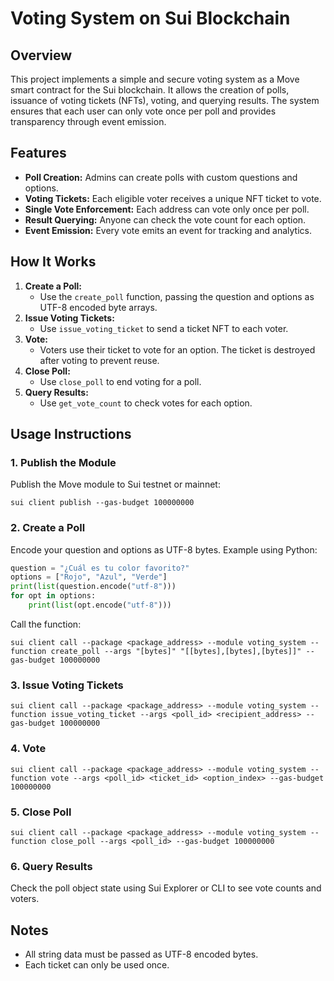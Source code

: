 # Voting System on Sui Blockchain

## Overview
This project implements a simple and secure voting system as a Move smart contract for the Sui blockchain. It allows the creation of polls, issuance of voting tickets (NFTs), voting, and querying results. The system ensures that each user can only vote once per poll and provides transparency through event emission.

## Features
- **Poll Creation:** Admins can create polls with custom questions and options.
- **Voting Tickets:** Each eligible voter receives a unique NFT ticket to vote.
- **Single Vote Enforcement:** Each address can vote only once per poll.
- **Result Querying:** Anyone can check the vote count for each option.
- **Event Emission:** Every vote emits an event for tracking and analytics.

## How It Works
1. **Create a Poll:**
   - Use the `create_poll` function, passing the question and options as UTF-8 encoded byte arrays.
2. **Issue Voting Tickets:**
   - Use `issue_voting_ticket` to send a ticket NFT to each voter.
3. **Vote:**
   - Voters use their ticket to vote for an option. The ticket is destroyed after voting to prevent reuse.
4. **Close Poll:**
   - Use `close_poll` to end voting for a poll.
5. **Query Results:**
   - Use `get_vote_count` to check votes for each option.

## Usage Instructions

### 1. Publish the Module
Publish the Move module to Sui testnet or mainnet:
```pwsh
sui client publish --gas-budget 100000000
```

### 2. Create a Poll
Encode your question and options as UTF-8 bytes. Example using Python:
```python
question = "¿Cuál es tu color favorito?"
options = ["Rojo", "Azul", "Verde"]
print(list(question.encode("utf-8")))
for opt in options:
    print(list(opt.encode("utf-8")))
```
Call the function:
```pwsh
sui client call --package <package_address> --module voting_system --function create_poll --args "[bytes]" "[[bytes],[bytes],[bytes]]" --gas-budget 100000000
```

### 3. Issue Voting Tickets
```pwsh
sui client call --package <package_address> --module voting_system --function issue_voting_ticket --args <poll_id> <recipient_address> --gas-budget 100000000
```

### 4. Vote
```pwsh
sui client call --package <package_address> --module voting_system --function vote --args <poll_id> <ticket_id> <option_index> --gas-budget 100000000
```

### 5. Close Poll
```pwsh
sui client call --package <package_address> --module voting_system --function close_poll --args <poll_id> --gas-budget 100000000
```

### 6. Query Results
Check the poll object state using Sui Explorer or CLI to see vote counts and voters.

## Notes
- All string data must be passed as UTF-8 encoded bytes.
- Each ticket can only be used once.


